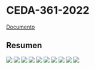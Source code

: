 # CEDA-361-2022

[Documento](https://raw.githubusercontent.com/aseic/assets/master/revision_curricular/docs/ceda_361_2022/ceda_361_2022.pdf)

## Resumen

![](https://raw.githubusercontent.com/aseic/assets/master/revision_curricular/docs/ceda_361_2022/timeline_1.png "")
![](https://raw.githubusercontent.com/aseic/assets/master/revision_curricular/docs/ceda_361_2022/timeline_2.png "")
![](https://raw.githubusercontent.com/aseic/assets/master/revision_curricular/docs/ceda_361_2022/timeline_3.png "")
![](https://raw.githubusercontent.com/aseic/assets/master/revision_curricular/docs/ceda_361_2022/timeline_4.png "")
![](https://raw.githubusercontent.com/aseic/assets/master/revision_curricular/docs/ceda_361_2022/timeline_5.png "")
![](https://raw.githubusercontent.com/aseic/assets/master/revision_curricular/docs/ceda_361_2022/timeline_6.png "")
![](https://raw.githubusercontent.com/aseic/assets/master/revision_curricular/docs/ceda_361_2022/timeline_7.png "")
![](https://raw.githubusercontent.com/aseic/assets/master/revision_curricular/docs/ceda_361_2022/timeline_8.png "")
![](https://raw.githubusercontent.com/aseic/assets/master/revision_curricular/docs/ceda_361_2022/timeline_9.png "")
![](https://raw.githubusercontent.com/aseic/assets/master/revision_curricular/docs/ceda_361_2022/timeline_10.png "")